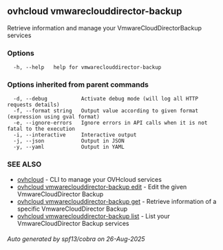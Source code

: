 ## ovhcloud vmwareclouddirector-backup

Retrieve information and manage your VmwareCloudDirectorBackup services

### Options

```
  -h, --help   help for vmwareclouddirector-backup
```

### Options inherited from parent commands

```
  -d, --debug           Activate debug mode (will log all HTTP requests details)
  -f, --format string   Output value according to given format (expression using gval format)
  -e, --ignore-errors   Ignore errors in API calls when it is not fatal to the execution
  -i, --interactive     Interactive output
  -j, --json            Output in JSON
  -y, --yaml            Output in YAML
```

### SEE ALSO

* [ovhcloud](ovhcloud.md)	 - CLI to manage your OVHcloud services
* [ovhcloud vmwareclouddirector-backup edit](ovhcloud_vmwareclouddirector-backup_edit.md)	 - Edit the given VmwareCloudDirector Backup
* [ovhcloud vmwareclouddirector-backup get](ovhcloud_vmwareclouddirector-backup_get.md)	 - Retrieve information of a specific VmwareCloudDirector Backup
* [ovhcloud vmwareclouddirector-backup list](ovhcloud_vmwareclouddirector-backup_list.md)	 - List your VmwareCloudDirector Backup services

###### Auto generated by spf13/cobra on 26-Aug-2025
